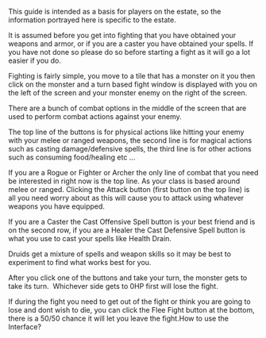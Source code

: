This guide is intended as a basis for players on the estate, so the information portrayed here is specific to the estate.

It is assumed before you get into fighting that you have obtained your weapons and armor, or if you are a caster you have obtained your spells. If you have not done so please do so before starting a fight as it will go a lot easier if you do.

Fighting is fairly simple, you move to a tile that has a monster on it you then click on the monster and a turn based fight window is displayed with you on the left of the screen and your monster enemy on the right of the screen.

There are a bunch of combat options in the middle of the screen that are used to perform combat actions against your enemy.

The top line of the buttons is for physical actions like hitting your enemy with your melee or ranged weapons, the second line is for magical actions such as casting damage/defensive spells, the third line is for other actions such as consuming food/healing etc ...

If you are a Rogue or Fighter or Archer the only line of combat that you need be interested in right now is the top line. As your class is based around melee or ranged. Clicking the Attack button (first button on the top line) is all you need worry about as this will cause you to attack using whatever weapons you have equipped.

If you are a Caster the Cast Offensive Spell button is your best friend and is on the second row, if you are a Healer the Cast Defensive Spell button is what you use to cast your spells like Health Drain.

Druids get a mixture of spells and weapon skills so it may be best to experiment to find what works best for you.

After you click one of the buttons and take your turn, the monster gets to take its turn.  Whichever side gets to 0HP first will lose the fight.

If during the fight you need to get out of the fight or think you are going to lose and dont wish to die, you can click the Flee Fight button at the bottom, there is a 50/50 chance it will let you leave the fight.How to use the Interface?